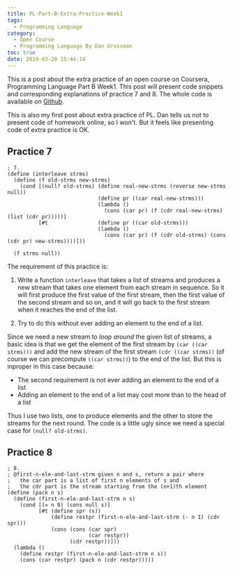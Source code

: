 ```yaml
---
title: PL-Part-B-Extra-Practice-Week1
tags:
  - Programming Language
category:
  - Open Course
  - Programming Language By Dan Grossman
toc: true
date: 2019-03-20 15:44:14
---
```



This is a post about the extra practice of an open course on Coursera, Programming Language Part B Week1.  This post will present code snippets and corresponding explanations of practice 7 and 8.  The whole code is available on [Github](https://github.com/Rivers-Shall/PL-Extra-Practice).

This is also my first post about extra practice of PL.  Dan tells us not to present code of homework online, so I won't.  But it feels like presenting code of extra practice is OK.

<!-- more -->

## Practice 7

```racket
; 7.
(define (interleave strms)
  (define (f old-strms new-strms)
    (cond [(null? old-strms) (define real-new-strms (reverse new-strms null))
                             (define pr ((car real-new-strms)))
                             (lambda ()
                               (cons (car pr) (f (cdr real-new-strms) (list (cdr pr)))))]
          [#t                (define pr ((car old-strms)))
                             (lambda ()
                               (cons (car pr) (f (cdr old-strms) (cons (cdr pr) new-strms))))]))
                              
  (f strms null))
```

The requirement of this practice is:

1. Write a function `interleave` that takes a list of streams and produces a new stream that takes one element from each stream in sequence. So it will first produce the first value of the first stream, then the first value of the second stream and so on, and it will go back to the first stream when it reaches the end of the list. 

2. Try to do this without ever adding an element to the end of a list.

Since we need a new stream to _loop around_ the given list of streams, a basic idea is that we get the element of the first stream by `(car ((car strms)))` and add the new stream of the first stream `(cdr ((car strms))` (of course we can precompute `((car strms))`) to the end of the list.  But this is inproper in this case because:

- The second requirement is not ever adding an element to the end of a list
- Adding an element to the end of a list may cost more than to the head of a list

Thus I use two lists, one to produce elements and the other to store the streams for the next round.  The code is a little ugly since we need a special case for `(null? old-strms)`.

## Practice 8

```racket
; 8.
; @first-n-ele-and-last-strm given n and s, return a pair where
;   the car part is a list of first n elements of s and
;   the cdr part is the stream starting from the (n+1)th element
(define (pack n s)
  (define (first-n-ele-and-last-strm n s)
    (cond [(= n 0) (cons null s)]
          [#t (define spr (s))
              (define restpr (first-n-ele-and-last-strm (- n 1) (cdr spr)))
              (cons (cons (car spr)
                          (car restpr))
                    (cdr restpr))]))
  (lambda ()
    (define restpr (first-n-ele-and-last-strm n s))
    (cons (car restpr) (pack n (cdr restpr)))))
```
